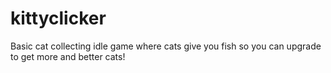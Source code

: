 # kittyclicker

Basic cat collecting idle game where cats give you fish so you can upgrade to get more and better cats!
